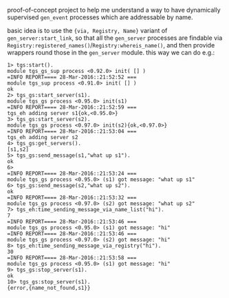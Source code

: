 proof-of-concept project to help me understand a way to have dynamically supervised `gen_event` processes which are addressable by name.

basic idea is to use the `{via, Registry, Name}` variant of `gen_server:start_link`, so that all the `gen_server` processes are findable via `Registry:registered_names()`/`Registry:whereis_name()`, and then provide wrappers round those in the `gen_server` module. this way we can do e.g.:

```
1> tgs:start().
module tgs_gs_sup process <0.92.0> init( [] )
=INFO REPORT==== 28-Mar-2016::21:52:52 ===
module tgs_sup process <0.91.0> init( [] )
ok
2> tgs_gs:start_server(s1).
module tgs_gs process <0.95.0> init(s1)
=INFO REPORT==== 28-Mar-2016::21:52:59 ===
tgs_eh adding server s1{ok,<0.95.0>}
3> tgs_gs:start_server(s2).
module tgs_gs process <0.97.0> init(s2){ok,<0.97.0>}
=INFO REPORT==== 28-Mar-2016::21:53:04 ===
tgs_eh adding server s2
4> tgs_gs:get_servers().
[s1,s2]
5> tgs_gs:send_message(s1,"what up s1").
ok
6> 
=INFO REPORT==== 28-Mar-2016::21:53:24 ===
module tgs_gs process <0.95.0> (s1) got message: "what up s1"
6> tgs_gs:send_message(s2,"what up s2"). 
ok
=INFO REPORT==== 28-Mar-2016::21:53:32 ===
module tgs_gs process <0.97.0> (s2) got message: "what up s2"
7> tgs_eh:time_sending_message_via_name_list("hi").
7
=INFO REPORT==== 28-Mar-2016::21:53:46 ===
module tgs_gs process <0.95.0> (s1) got message: "hi"
=INFO REPORT==== 28-Mar-2016::21:53:46 ===
module tgs_gs process <0.97.0> (s2) got message: "hi"
8> tgs_eh:time_sending_message_via_registry("hi").
30
=INFO REPORT==== 28-Mar-2016::21:53:58 ===
module tgs_gs process <0.95.0> (s1) got message: "hi"
9> tgs_gs:stop_server(s1).
ok
10> tgs_gs:stop_server(s1).
{error,{name_not_found,s1}}
```